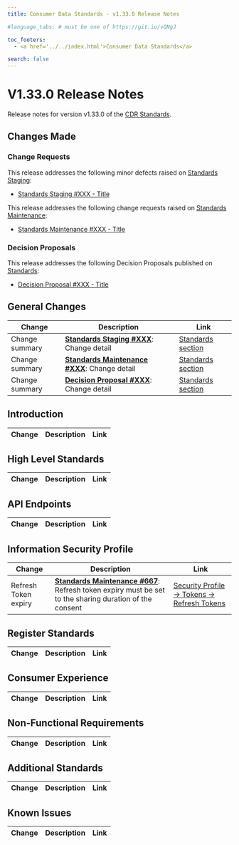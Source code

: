 ```yaml
---
title: Consumer Data Standards - v1.33.0 Release Notes

#language_tabs: # must be one of https://git.io/vQNgJ

toc_footers:
  - <a href='../../index.html'>Consumer Data Standards</a>

search: false
---
```


# V1.33.0 Release Notes
Release notes for version v1.33.0 of the [CDR Standards](../../index.html).

## Changes Made
### Change Requests

This release addresses the following minor defects raised on [Standards Staging](https://github.com/ConsumerDataStandardsAustralia/standards-staging/issues):

- [Standards Staging #XXX - Title](https://github.com/ConsumerDataStandardsAustralia/standards-staging/issues/XXX)

This release addresses the following change requests raised on [Standards Maintenance](https://github.com/ConsumerDataStandardsAustralia/standards-maintenance/issues):

- [Standards Maintenance #XXX - Title](https://github.com/ConsumerDataStandardsAustralia/standards-maintenance/issues/XXX)


### Decision Proposals
This release addresses the following Decision Proposals published on [Standards](https://github.com/ConsumerDataStandardsAustralia/standards/issues):

- [Decision Proposal #XXX - Title](https://github.com/ConsumerDataStandardsAustralia/standards/issues/XXX)


## General Changes
|Change|Description|Link|
|------|-----------|----|
| Change summary | [**Standards Staging #XXX**](https://github.com/ConsumerDataStandardsAustralia/standards-staging/issues/XXX): Change detail | [Standards section](../../#section)
| Change summary | [**Standards Maintenance #XXX**](https://github.com/ConsumerDataStandardsAustralia/standards-maintenance/issues/XXX): Change detail | [Standards section](../../#section)
| Change summary | [**Decision Proposal #XXX**](https://github.com/ConsumerDataStandardsAustralia/standards/issues/XXX): Change detail | [Standards section](../../#section)


## Introduction
|Change|Description|Link|
|------|-----------|----|


## High Level Standards
|Change|Description|Link|
|------|-----------|----|


## API Endpoints
|Change|Description|Link|
|------|-----------|----|


## Information Security Profile
|Change|Description|Link|
|------|-----------|----|
| Refresh Token expiry | [**Standards Maintenance #667**](https://github.com/ConsumerDataStandardsAustralia/standards-maintenance/issues/667): Refresh token expiry must be set to the sharing duration of the consent | [Security Profile -> Tokens -> Refresh Tokens](../../#tokens)


## Register Standards
|Change|Description|Link|
|------|-----------|----|


## Consumer Experience
|Change|Description|Link|
|------|-----------|----|


## Non-Functional Requirements
|Change|Description|Link|
|------|-----------|----|


## Additional Standards
|Change|Description|Link|
|------|-----------|----|


## Known Issues
|Change|Description|Link|
|------|-----------|----|
